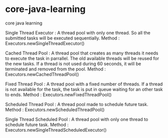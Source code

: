 # core-java-learning
core java  learning

Single Thread Executor : A thread pool with only one thread. So all the submitted tasks will be executed sequentially. Method : Executors.newSingleThreadExecutor()

Cached Thread Pool : A thread pool that creates as many threads it needs to execute the task in parrallel. The old available threads will be reused for the new tasks. If a thread is not used during 60 seconds, it will be terminated and removed from the pool. Method : Executors.newCachedThreadPool()

Fixed Thread Pool : A thread pool with a fixed number of threads. If a thread is not available for the task, the task is put in queue waiting for an other task to ends. Method : Executors.newFixedThreadPool()

Scheduled Thread Pool : A thread pool made to schedule future task. Method : Executors.newScheduledThreadPool()

Single Thread Scheduled Pool : A thread pool with only one thread to schedule future task. Method : Executors.newSingleThreadScheduledExecutor()

